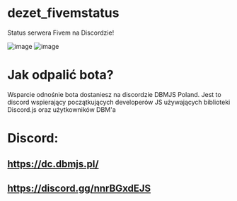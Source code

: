 # dezet_fivemstatus
Status serwera Fivem na Discordzie!

![image](https://user-images.githubusercontent.com/51858024/114178048-76caf780-993d-11eb-9faa-ce48be267fbd.png)
![image](https://user-images.githubusercontent.com/51858024/114178086-81858c80-993d-11eb-9a61-fc92d3705a00.png)


# Jak odpalić bota?
Wsparcie odnośnie bota dostaniesz na discordzie DBMJS Poland. 
Jest to discord wspierający początkujących developerów JS używających biblioteki Discord.js oraz użytkowników DBM'a

# Discord:
## https://dc.dbmjs.pl/ 
## https://discord.gg/nnrBGxdEJS
